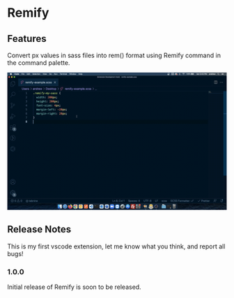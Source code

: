 # Remify

## Features

Convert px values in sass files into rem() format using Remify command in the command palette.

![remify](./images/remify-vscode-demo.gif)

## Release Notes

This is my first vscode extension, let me know what you think, and report all bugs!

### 1.0.0

Initial release of Remify is soon to be released.
